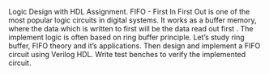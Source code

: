 Logic Design with HDL Assignment.
FIFO - First In First Out is one of the most popular logic circuits in digital systems. It works as a
buffer memory, where the data which is written to first will be the data read out first . The
implement logic is often based on ring buffer principle.
Let’s study ring buffer, FIFO theory and it’s applications. Then design and implement a FIFO circuit
using Verilog HDL. Write test benches to verify the implemented circuit.
